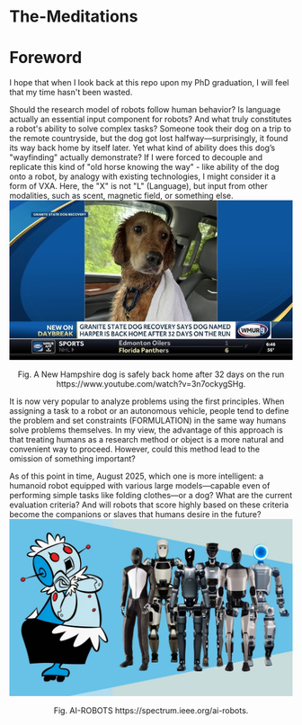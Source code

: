 # The-Meditations

# Foreword
I hope that when I look back at this repo upon my PhD graduation, I will feel that my time hasn't been wasted.

Should the research model of robots follow human behavior? Is language actually an essential input component for robots? And what truly constitutes a robot's ability to solve complex tasks?
Someone took their dog on a trip to the remote countryside, but the dog got lost halfway—surprisingly, it found its way back home by itself later. Yet what kind of ability does this dog’s "wayfinding" actually demonstrate?
If I were forced to decouple and replicate this kind of "old horse knowing the way" - like ability of the dog onto a robot, by analogy with existing technologies, I might consider it a form of VXA. Here, the "X" is not "L" (Language), but input from other modalities, such as scent, magnetic field, or something else.
![Alt Text](img/dog_backhome.jpg)
<p align="center">Fig. A New Hampshire dog is safely back home after 32 days on the run https://www.youtube.com/watch?v=3n7ockygSHg.</p>

It is now very popular to analyze problems using the first principles. When assigning a task to a robot or an autonomous vehicle, people tend to define the problem and set constraints (FORMULATION) in the same way humans solve problems themselves. In my view, the advantage of this approach is that treating humans as a research method or object is a more natural and convenient way to proceed. However, could this method lead to the omission of something important?

As of this point in time, August 2025, which one is more intelligent: a humanoid robot equipped with various large models—capable even of performing simple tasks like folding clothes—or a dog? What are the current evaluation criteria? And will robots that score highly based on these criteria become the companions or slaves that humans desire in the future?
![Alt Text](img/IEEE_ROBOT.jpg)
<p align="center">Fig. AI-ROBOTS https://spectrum.ieee.org/ai-robots.</p>
